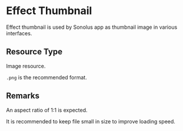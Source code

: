 # Effect Thumbnail

Effect thumbnail is used by Sonolus app as thumbnail image in various interfaces.

## Resource Type

Image resource.

`.png` is the recommended format.

## Remarks

An aspect ratio of 1:1 is expected.

It is recommended to keep file small in size to improve loading speed.
